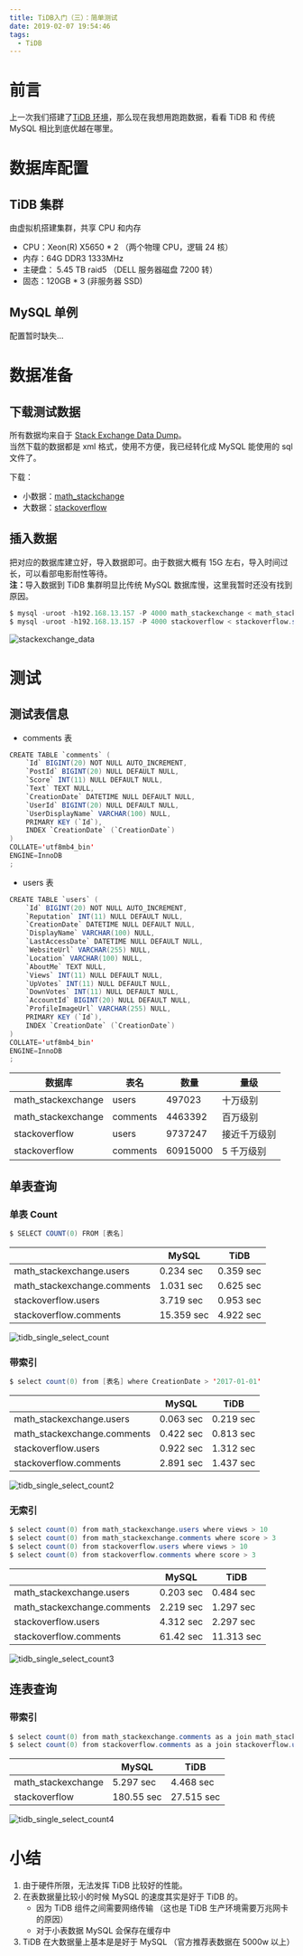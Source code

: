 ```yaml
---
title: TiDB入门（三）：简单测试
date: 2019-02-07 19:54:46
tags:
  - TiDB
---
```


# 前言

上一次我们搭建了[TiDB 环境](https://wz2cool.github.io/2019/02/07/tidb2/)，那么现在我想用跑跑数据，看看 TiDB 和 传统 MySQL 相比到底优越在哪里。

# 数据库配置

## TiDB 集群

由虚拟机搭建集群，共享 CPU 和内存

- CPU：Xeon(R) X5650 \* 2 （两个物理 CPU，逻辑 24 核）
- 内存：64G DDR3 1333MHz
- 主硬盘： 5.45 TB raid5 （DELL 服务器磁盘 7200 转）
- 固态：120GB \* 3 (非服务器 SSD)

## MySQL 单例

配置暂时缺失...

# 数据准备

## 下载测试数据

所有数据均来自于 [Stack Exchange Data Dump](https://archive.org/details/stackexchange)。  
当然下载的数据都是 xml 格式，使用不方便，我已经转化成 MySQL 能使用的 sql 文件了。

下载：

- 小数据：[math_stackchange](https://pan.baidu.com/s/1kTom0Eaq4iH_fM9m_22sZA)
- 大数据：[stackoverflow](https://pan.baidu.com/s/1ClLttJBnvrDaen1qcjteiQ)

## 插入数据

把对应的数据库建立好，导入数据即可。由于数据大概有 15G 左右，导入时间过长，可以看部电影耐性等待。  
<b>注：</b>导入数据到 TiDB 集群明显比传统 MySQL 数据库慢，这里我暂时还没有找到原因。

```java
$ mysql -uroot -h192.168.13.157 -P 4000 math_stackexchange < math_stackexchange.sql
$ mysql -uroot -h192.168.13.157 -P 4000 stackoverflow < stackoverflow.sql
```

![stackexchange_data](https://raw.githubusercontent.com/wz2cool/markdownPhotos/master/res/stackexchange_data.png)

# 测试

## 测试表信息

- comments 表

```java
CREATE TABLE `comments` (
	`Id` BIGINT(20) NOT NULL AUTO_INCREMENT,
	`PostId` BIGINT(20) NULL DEFAULT NULL,
	`Score` INT(11) NULL DEFAULT NULL,
	`Text` TEXT NULL,
	`CreationDate` DATETIME NULL DEFAULT NULL,
	`UserId` BIGINT(20) NULL DEFAULT NULL,
	`UserDisplayName` VARCHAR(100) NULL,
	PRIMARY KEY (`Id`),
	INDEX `CreationDate` (`CreationDate`)
)
COLLATE='utf8mb4_bin'
ENGINE=InnoDB
;
```

- users 表

```java
CREATE TABLE `users` (
	`Id` BIGINT(20) NOT NULL AUTO_INCREMENT,
	`Reputation` INT(11) NULL DEFAULT NULL,
	`CreationDate` DATETIME NULL DEFAULT NULL,
	`DisplayName` VARCHAR(100) NULL,
	`LastAccessDate` DATETIME NULL DEFAULT NULL,
	`WebsiteUrl` VARCHAR(255) NULL,
	`Location` VARCHAR(100) NULL,
	`AboutMe` TEXT NULL,
	`Views` INT(11) NULL DEFAULT NULL,
	`UpVotes` INT(11) NULL DEFAULT NULL,
	`DownVotes` INT(11) NULL DEFAULT NULL,
	`AccountId` BIGINT(20) NULL DEFAULT NULL,
	`ProfileImageUrl` VARCHAR(255) NULL,
	PRIMARY KEY (`Id`),
	INDEX `CreationDate` (`CreationDate`)
)
COLLATE='utf8mb4_bin'
ENGINE=InnoDB
;

```

| 数据库             | 表名     | 数量     | 量级         |
| ------------------ | -------- | -------- | ------------ |
| math_stackexchange | users    | 497023   | 十万级别     |
| math_stackexchange | comments | 4463392  | 百万级别     |
| stackoverflow      | users    | 9737247  | 接近千万级别 |
| stackoverflow      | comments | 60915000 | 5 千万级别   |

## 单表查询

### 单表 Count

```java
$ SELECT COUNT(0) FROM [表名]
```

|                             | MySQL      | TiDB      |
| --------------------------- | ---------- | --------- |
| math_stackexchange.users    | 0.234 sec  | 0.359 sec |
| math_stackexchange.comments | 1.031 sec  | 0.625 sec |
| stackoverflow.users         | 3.719 sec  | 0.953 sec |
| stackoverflow.comments      | 15.359 sec | 4.922 sec |

![tidb_single_select_count](https://raw.githubusercontent.com/wz2cool/markdownPhotos/master/res/tidb_single_select_count.png)

### 带索引

```java
$ select count(0) from [表名] where CreationDate > '2017-01-01'
```

|                             | MySQL     | TiDB      |
| --------------------------- | --------- | --------- |
| math_stackexchange.users    | 0.063 sec | 0.219 sec |
| math_stackexchange.comments | 0.422 sec | 0.813 sec |
| stackoverflow.users         | 0.922 sec | 1.312 sec |
| stackoverflow.comments      | 2.891 sec | 1.437 sec |

![tidb_single_select_count2](https://raw.githubusercontent.com/wz2cool/markdownPhotos/master/res/tidb_single_select_count2.png)

### 无索引

```java
$ select count(0) from math_stackexchange.users where views > 10
$ select count(0) from math_stackexchange.comments where score > 3
$ select count(0) from stackoverflow.users where views > 10
$ select count(0) from stackoverflow.comments where score > 3
```

|                             | MySQL     | TiDB       |
| --------------------------- | --------- | ---------- |
| math_stackexchange.users    | 0.203 sec | 0.484 sec  |
| math_stackexchange.comments | 2.219 sec | 1.297 sec  |
| stackoverflow.users         | 4.312 sec | 2.297 sec  |
| stackoverflow.comments      | 61.42 sec | 11.313 sec |

![tidb_single_select_count3](https://raw.githubusercontent.com/wz2cool/markdownPhotos/master/res/tidb_single_select_count3.png)

## 连表查询

### 带索引

```java
$ select count(0) from math_stackexchange.comments as a join math_stackexchange.users as b on a.UserId = b.Id where a.CreationDate > '2017-01-01' and  b.views > 10
$ select count(0) from stackoverflow.comments as a join stackoverflow.users as b on a.UserId = b.Id where a.CreationDate > '2017-01-01' and  b.views > 10
```

|                    | MySQL      | TiDB       |
| ------------------ | ---------- | ---------- |
| math_stackexchange | 5.297 sec  | 4.468 sec  |
| stackoverflow      | 180.55 sec | 27.515 sec |

![tidb_single_select_count4](https://raw.githubusercontent.com/wz2cool/markdownPhotos/master/res/tidb_single_select_count4.png)

# 小结

1. 由于硬件所限，无法发挥 TiDB 比较好的性能。
2. 在表数据量比较小的时候 MySQL 的速度其实是好于 TiDB 的。
   - 因为 TiDB 组件之间需要网络传输 （这也是 TiDB 生产环境需要万兆网卡的原因）
   - 对于小表数据 MySQL 会保存在缓存中
3. TiDB 在大数据量上基本是是好于 MySQL （官方推荐表数据在 5000w 以上）

